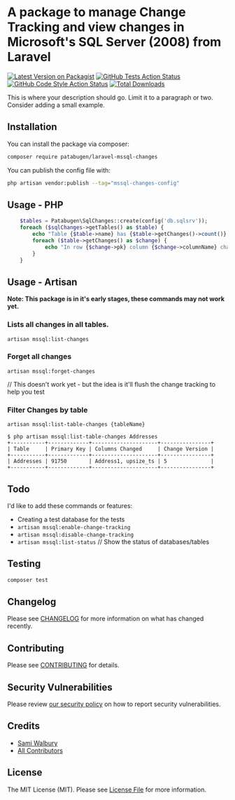 # A package to manage Change Tracking and view changes in Microsoft's SQL Server (2008) from Laravel

[![Latest Version on Packagist](https://img.shields.io/packagist/v/patabugen/laravel-mssql-changes.svg?style=flat-square)](https://packagist.org/packages/patabugen/laravel-mssql-changes)
[![GitHub Tests Action Status](https://img.shields.io/github/workflow/status/patabugen/laravel-mssql-changes/run-tests?label=tests)](https://github.com/patabugen/laravel-mssql-changes/actions?query=workflow%3Arun-tests+branch%3Amain)
[![GitHub Code Style Action Status](https://img.shields.io/github/workflow/status/patabugen/laravel-mssql-changes/Fix%20PHP%20code%20style%20issues?label=code%20style)](https://github.com/patabugen/laravel-mssql-changes/actions?query=workflow%3A"Fix+PHP+code+style+issues"+branch%3Amain)
[![Total Downloads](https://img.shields.io/packagist/dt/patabugen/laravel-mssql-changes.svg?style=flat-square)](https://packagist.org/packages/patabugen/laravel-mssql-changes)

This is where your description should go. Limit it to a paragraph or two. Consider adding a small example.

## Installation

You can install the package via composer:

```bash
composer require patabugen/laravel-mssql-changes
```

You can publish the config file with:

```bash
php artisan vendor:publish --tag="mssql-changes-config"
```

## Usage - PHP
```php
    $tables = Patabugen\SqlChanges::create(config('db.sqlsrv'));
    foreach ($sqlChanges->getTables() as $table) {
        echo "Table {$table->name} has {$table->getChanges()->count()} Changes";
        foreach ($table->getChanges() as $change) {
            echo "In row {$change->pk} column {$change->columnName} changed to {$change->newValue}";
        }
    }
```

## Usage - Artisan

__Note: This package is in it's early stages, these commands may not work yet.__

### Lists all changes in all tables.
`artisan mssql:list-changes`

### Forget all changes
`artisan mssql:forget-changes`

// This doesn't work yet - but the idea is it'll flush the change tracking to help you test

### Filter Changes by table
`artisan mssql:list-table-changes {tableName}`

```shell
$ php artisan mssql:list-table-changes Addresses
+-----------+-------------+---------------------+----------------+
| Table     | Primary Key | Columns Changed     | Change Version |
+-----------+-------------+---------------------+----------------+
| Addresses | 91750       | Address1, upsize_ts | 5              |
+-----------+-------------+---------------------+----------------+
```

## Todo
I'd like to add these commands or features:

 - Creating a test database for the tests
 - `artisan mssql:enable-change-tracking`
 - `artisan mssql:disable-change-tracking`
 - `artisan mssql:list-status` // Show the status of databases/tables

## Testing

```bash
composer test
```

## Changelog

Please see [CHANGELOG](CHANGELOG.md) for more information on what has changed recently.

## Contributing

Please see [CONTRIBUTING](CONTRIBUTING.md) for details.

## Security Vulnerabilities

Please review [our security policy](../../security/policy) on how to report security vulnerabilities.

## Credits

- [Sami Walbury](https://github.com/Patabugen)
- [All Contributors](../../contributors)

## License

The MIT License (MIT). Please see [License File](LICENSE.md) for more information.
